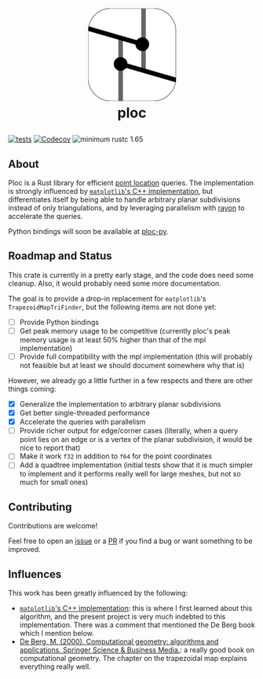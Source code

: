<h1>
<p align="center">
  <img
    src="https://raw.githubusercontent.com/bluthej/ploc/main/assets/logo.svg"
    alt="ploc logo">
  <br>ploc
</p>
</h1>

[![tests](https://github.com/bluthej/ploc/workflows/test/badge.svg)](https://github.com/bluthej/ploc/actions)
[![Codecov](https://codecov.io/github/bluthej/ploc/coverage.svg?branch=main)](https://codecov.io/gh/bluthej/ploc)
![minimum rustc 1.65](https://img.shields.io/badge/rustc-1.65+-red.svg)

## About

Ploc is a Rust library for efficient [point location](https://en.wikipedia.org/wiki/Point_location) queries.
The implementation is strongly influenced by [`matplotlib`'s C++ implementation], but differentiates itself by being able to handle arbitrary planar subdivisions instead of only triangulations, and by leveraging parallelism with [rayon](https://github.com/rayon-rs/rayon) to accelerate the queries.

Python bindings will soon be available at [ploc-py](https://github.com/bluthej/ploc-py).

## Roadmap and Status

This crate is currently in a pretty early stage, and the code does need some cleanup.
Also, it would probably need some more documentation.

The goal is to provide a drop-in replacement for `matplotlib`'s `TrapezoidMapTriFinder`, but the following items are not done yet:
- [ ] Provide Python bindings
- [ ] Get peak memory usage to be competitive (currently ploc's peak memory usage is at least 50% higher than that of the mpl implementation)
- [ ] Provide full compatibility with the mpl implementation (this will probably not feasible but at least we should document somewhere why that is)

However, we already go a little further in a few respects and there are other things coming:
- [x] Generalize the implementation to arbitrary planar subdivisions
- [x] Get better single-threaded performance
- [x] Accelerate the queries with parallelism
- [ ] Provide richer output for edge/corner cases (literally, when a query point lies on an edge or is a vertex of the planar subdivision, it would be nice to report that)
- [ ] Make it work `f32` in addition to `f64` for the point coordinates
- [ ] Add a quadtree implementation (initial tests show that it is much simpler to implement and it performs really well for large meshes, but not so much for small ones)

## Contributing

Contributions are welcome!

Feel free to open an [issue](https://github.com/bluthej/ploc/issues/new) or a [PR](https://github.com/bluthej/ploc/compare) if you find a bug or want something to be improved.

## Influences

This work has been greatly influenced by the following:
- [`matplotlib`'s C++ implementation]: this is where I first learned about this algorithm, and the present project is very much indebted to this implementation. There was a comment that mentioned the De Berg book which I mention below.
- [De Berg, M. (2000). Computational geometry: algorithms and applications. Springer Science & Business Media.]: a really good book on computational geometry. The chapter on the trapezoidal map explains everything really well.

[`matplotlib`'s C++ implementation]: https://github.com/matplotlib/matplotlib/blob/c11175d142403ff9af6e55ccb1feabccb990a7f6/src/tri/_tri.cpp
[De Berg, M. (2000). Computational geometry: algorithms and applications. Springer Science & Business Media.]: https://doi.org/10.1007/978-3-540-77974-2
